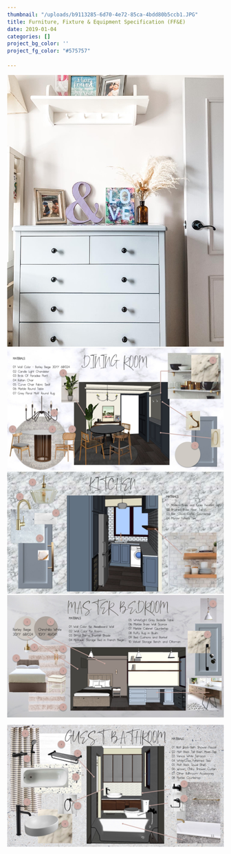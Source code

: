 ```yaml
---
thumbnail: "/uploads/b9113285-6d70-4e72-85ca-4bdd80b5ccb1.JPG"
title: Furniture, Fixture & Equipment Specification (FF&E)
date: 2019-01-04
categories: []
project_bg_color: ''
project_fg_color: "#575757"

---
```

![](/uploads/27050191-3847-4ad3-b1f2-129a4581b660-2.JPG)![](/uploads/slide09.jpg)![](/uploads/slide10.jpg)![](/uploads/slide13.jpg)

![](/uploads/slide11.jpg)